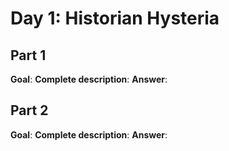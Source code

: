 # Day 1: Historian Hysteria

## Part 1
**Goal**: 
**Complete description**: 
**Answer**:  

## Part 2
**Goal**: 
**Complete description**: 
**Answer**: 
